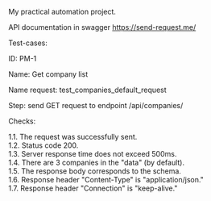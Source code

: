 My practical automation project.

API documentation in swagger https://send-request.me/

Test-cases:

ID: PM-1

Name: Get company list

Name request: test_companies_default_request

Step: send GET request to endpoint /api/companies/

Checks:

1.1. The request was successfully sent.\
1.2. Status code 200.\
1.3. Server response time does not exceed 500ms.\
1.4. There are 3 companies in the "data" (by default).\
1.5. The response body corresponds to the schema.\
1.6. Response header "Content-Type" is "application/json."\
1.7. Response header "Connection" is "keep-alive."




